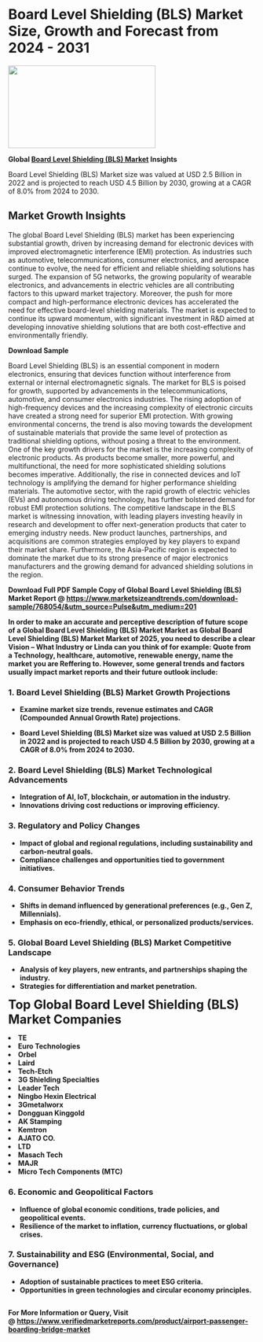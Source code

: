 <H1>Board Level Shielding (BLS) Market Size, Growth and Forecast from 2024 - 2031</H1><img class="aligncenter size-medium wp-image-584254" src="https://thirdeyenews.in/wp-content/uploads/2024/09/Global-Market-Research-300x168.jpeg" alt="" width="300" height="168" /><p><strong>Global&nbsp;<a href="https://www.marketsizeandtrends.com/download-sample/768054/&amp;utm_source=Pulse&amp;utm_medium=201">Board Level Shielding (BLS) Market</a> Insights</strong></p><p>Board Level Shielding (BLS) Market size was valued at USD 2.5 Billion in 2022 and is projected to reach USD 4.5 Billion by 2030, growing at a CAGR of 8.0% from 2024 to 2030.</p><p><h2>Market Growth Insights</h2> <p>The global Board Level Shielding (BLS) market has been experiencing substantial growth, driven by increasing demand for electronic devices with improved electromagnetic interference (EMI) protection. As industries such as automotive, telecommunications, consumer electronics, and aerospace continue to evolve, the need for efficient and reliable shielding solutions has surged. The expansion of 5G networks, the growing popularity of wearable electronics, and advancements in electric vehicles are all contributing factors to this upward market trajectory. Moreover, the push for more compact and high-performance electronic devices has accelerated the need for effective board-level shielding materials. The market is expected to continue its upward momentum, with significant investment in R&D aimed at developing innovative shielding solutions that are both cost-effective and environmentally friendly.</p> <p><strong>Download Sample</strong></p> <p>Board Level Shielding (BLS) is an essential component in modern electronics, ensuring that devices function without interference from external or internal electromagnetic signals. The market for BLS is poised for growth, supported by advancements in the telecommunications, automotive, and consumer electronics industries. The rising adoption of high-frequency devices and the increasing complexity of electronic circuits have created a strong need for superior EMI protection. With growing environmental concerns, the trend is also moving towards the development of sustainable materials that provide the same level of protection as traditional shielding options, without posing a threat to the environment. One of the key growth drivers for the market is the increasing complexity of electronic products. As products become smaller, more powerful, and multifunctional, the need for more sophisticated shielding solutions becomes imperative. Additionally, the rise in connected devices and IoT technology is amplifying the demand for higher performance shielding materials. The automotive sector, with the rapid growth of electric vehicles (EVs) and autonomous driving technology, has further bolstered demand for robust EMI protection solutions. The competitive landscape in the BLS market is witnessing innovation, with leading players investing heavily in research and development to offer next-generation products that cater to emerging industry needs. New product launches, partnerships, and acquisitions are common strategies employed by key players to expand their market share. Furthermore, the Asia-Pacific region is expected to dominate the market due to its strong presence of major electronics manufacturers and the growing demand for advanced shielding solutions in the region.</p> <p><strong></p><p><span class=""><strong>Download Full PDF Sample Copy of Global Board Level Shielding (BLS) Market Report</strong> @ <a href="https://www.marketsizeandtrends.com/download-sample/768054/&amp;utm_source=Pulse&amp;utm_medium=201" target="_blank">https://www.marketsizeandtrends.com/download-sample/768054/&amp;utm_source=Pulse&amp;utm_medium=201</a></span></p><p>In order to make an accurate and perceptive description of future scope of a Global&nbsp;Board Level Shielding (BLS) Market Market as Global&nbsp;Board Level Shielding (BLS) Market Market of 2025, you need to describe a clear Vision &ndash; What Industry or Linda can you think of for example: Quote from a Technology, healthcare, automotive, renewable energy, name the market you are Reffering to. However, some general trends and factors usually impact market reports and their future outlook include:</p><h3>1.&nbsp;<strong>Board Level Shielding (BLS) Market Growth Projections</strong></h3><ul><li>Examine market size trends, revenue estimates and CAGR (Compounded Annual Growth Rate) projections.</li><li><p>Board Level Shielding (BLS) Market size was valued at USD 2.5 Billion in 2022 and is projected to reach USD 4.5 Billion by 2030, growing at a CAGR of 8.0% from 2024 to 2030.</p></li></ul><h3>2.&nbsp;<strong>Board Level Shielding (BLS) Market Technological Advancements</strong></h3><ul><li>Integration of AI, IoT, blockchain, or automation in the industry.</li><li>Innovations driving cost reductions or improving efficiency.</li></ul><h3>3.&nbsp;<strong>Regulatory and Policy Changes</strong></h3><ul><li>Impact of global and regional regulations, including sustainability and carbon-neutral goals.</li><li>Compliance challenges and opportunities tied to government initiatives.</li></ul><h3>4.&nbsp;<strong>Consumer Behavior Trends</strong></h3><ul><li>Shifts in demand influenced by generational preferences (e.g., Gen Z, Millennials).</li><li>Emphasis on eco-friendly, ethical, or personalized products/services.</li></ul><h3>5.&nbsp;<strong>Global Board Level Shielding (BLS) Market Competitive Landscape</strong></h3><ul><li>Analysis of key players, new entrants, and partnerships shaping the industry.</li><li>Strategies for differentiation and market penetration.</li></ul><p data-pm-slice="1 1 []"><span style="color: inherit; font-family: inherit; font-size: 25px;">Top Global Board Level Shielding (BLS) Market Companies</span></p><div class="" data-test-id=""><p><li>TE</li><li> Euro Technologies</li><li> Orbel</li><li> Laird</li><li> Tech-Etch</li><li> 3G Shielding Specialties</li><li> Leader Tech</li><li> Ningbo Hexin Electrical</li><li> 3Gmetalworx</li><li> Dongguan Kinggold</li><li> AK Stamping</li><li> Kemtron</li><li> AJATO CO.</li><li>LTD</li><li> Masach Tech</li><li> MAJR</li><li> Micro Tech Components (MTC)</li></p></div><h3>6.&nbsp;<strong>Economic and Geopolitical Factors</strong></h3><ul><li>Influence of global economic conditions, trade policies, and geopolitical events.</li><li>Resilience of the market to inflation, currency fluctuations, or global crises.</li></ul><h3>7.&nbsp;<strong>Sustainability and ESG (Environmental, Social, and Governance)</strong></h3><ul><li>Adoption of sustainable practices to meet ESG criteria.</li><li>Opportunities in green technologies and circular economy principles.</li></ul><h2><strong style="font-size: 14px;">For More Information or Query, Visit @&nbsp;</strong><a style="background-color: #ffffff; font-size: 14px;" href="https://www.marketsizeandtrends.com/report/board-level-shielding-bls-market/" target="_blank">https://www.verifiedmarketreports.com/product/airport-passenger-boarding-bridge-market</a></h2>
